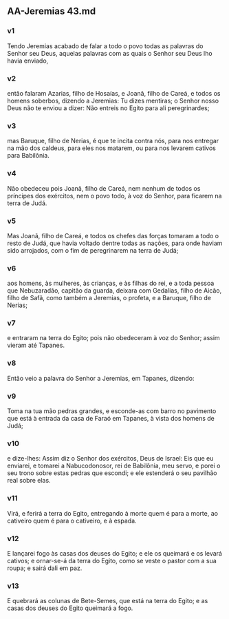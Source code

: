 ## AA-Jeremias 43.md
### v1
 Tendo Jeremias acabado de falar a todo o povo todas as palavras do Senhor seu Deus, aquelas palavras com as quais o Senhor seu Deus lho havia enviado,
### v2
 então falaram Azarias, filho de Hosaías, e Joanã, filho de Careá, e todos os homens soberbos, dizendo a Jeremias: Tu dizes mentiras; o Senhor nosso Deus não te enviou a dizer: Não entreis no Egito para ali peregrinardes;
### v3
 mas Baruque, filho de Nerias, é que te incita contra nós, para nos entregar na mão dos caldeus, para eles nos matarem, ou para nos levarem cativos para Babilônia.
### v4
 Não obedeceu pois Joanã, filho de Careá, nem nenhum de todos os príncipes dos exércitos, nem o povo todo, à voz do Senhor, para ficarem na terra de Judá.
### v5
 Mas Joanã, filho de Careá, e todos os chefes das forças tomaram a todo o resto de Judá, que havia voltado dentre todas as nações, para onde haviam sido arrojados, com o fim de peregrinarem na terra de Judá;
### v6
 aos homens, às mulheres, às crianças, e às filhas do rei, e a toda pessoa que Nebuzaradão, capitão da guarda, deixara com Gedalias, filho de Aicão, filho de Safã, como também a Jeremias, o profeta, e a Baruque, filho de Nerias;
### v7
 e entraram na terra do Egito; pois não obedeceram à voz do Senhor; assim vieram até Tapanes.
### v8
 Então veio a palavra do Senhor a Jeremias, em Tapanes, dizendo:
### v9
 Toma na tua mão pedras grandes, e esconde-as com barro no pavimento que está à entrada da casa de Faraó em Tapanes, à vista dos homens de Judá;
### v10
 e dize-lhes: Assim diz o Senhor dos exércitos, Deus de Israel: Eis que eu enviarei, e tomarei a Nabucodonosor, rei de Babilônia, meu servo, e porei o seu trono sobre estas pedras que escondi; e ele estenderá o seu pavilhão real sobre elas.
### v11
 Virá, e ferirá a terra do Egito, entregando à morte quem é para a morte, ao cativeiro quem é para o cativeiro, e à espada.
### v12
 E lançarei fogo às casas dos deuses do Egito; e ele os queimará e os levará cativos; e ornar-se-á da terra do Egito, como se veste o pastor com a sua roupa; e sairá dali em paz.
### v13
 E quebrará as colunas de Bete-Semes, que está na terra do Egito; e as casas dos deuses do Egito queimará a fogo.
